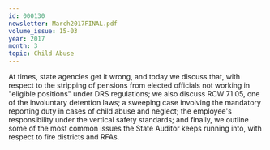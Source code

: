 ```yaml
---
id: 000130
newsletter: March2017FINAL.pdf
volume_issue: 15-03
year: 2017
month: 3
topic: Child Abuse
---
```


At times, state agencies get it wrong, and today we discuss that, with respect to the stripping of pensions from elected officials not working in  "eligible positions" under DRS regulations; we also discuss RCW 71.05, one of the involuntary detention laws; a sweeping case involving the mandatory reporting duty in cases of child abuse and neglect; the employee's responsibility under the vertical safety standards; and finally, we outline some of the most common issues the State Auditor keeps running into, with respect to fire districts and RFAs.